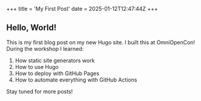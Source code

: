 +++
title = 'My First Post'
date = 2025-01-12T12:47:44Z
+++

## Hello, World!

This is my first blog post on my new Hugo site. I built this at OmniOpenCon! During the workshop I learned:

1. How static site generators work
2. How to use Hugo
3. How to deploy with GitHub Pages
4. How to automate everything with GitHub Actions

Stay tuned for more posts!